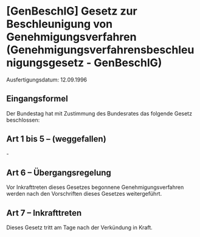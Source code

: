 # [GenBeschlG] Gesetz zur Beschleunigung von Genehmigungsverfahren  (Genehmigungsverfahrensbeschleunigungsgesetz - GenBeschlG)

Ausfertigungsdatum: 12.09.1996

 

## Eingangsformel

Der Bundestag hat mit Zustimmung des Bundesrates das folgende Gesetz beschlossen:


## Art 1 bis 5 – (weggefallen)

\-


## Art 6 – Übergangsregelung

Vor Inkrafttreten dieses Gesetzes begonnene Genehmigungsverfahren werden nach den Vorschriften dieses Gesetzes weitergeführt.


## Art 7 – Inkrafttreten

Dieses Gesetz tritt am Tage nach der Verkündung in Kraft.
